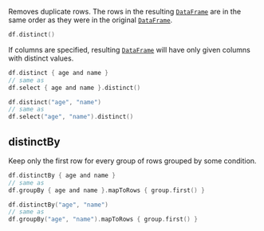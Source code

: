 [//]: # (title: distinct)

<!---IMPORT org.jetbrains.kotlinx.dataframe.samples.api.Access-->

Removes duplicate rows.
The rows in the resulting [`DataFrame`](DataFrame.md) are in the same order as they were in the original [`DataFrame`](DataFrame.md).

<!---FUN distinct-->

```kotlin
df.distinct()
```

<dataFrame src="org.jetbrains.kotlinx.dataframe.samples.api.Access.distinct.html"/>
<!---END-->

If columns are specified, resulting [`DataFrame`](DataFrame.md) will have only given columns with distinct values.

<!---FUN distinctColumns-->
<tabs>
<tab title="Properties">

```kotlin
df.distinct { age and name }
// same as
df.select { age and name }.distinct()
```

</tab>
<tab title="Strings">

```kotlin
df.distinct("age", "name")
// same as
df.select("age", "name").distinct()
```

</tab></tabs>
<dataFrame src="org.jetbrains.kotlinx.dataframe.samples.api.Access.distinctColumns.html"/>
<!---END-->

## distinctBy

Keep only the first row for every group of rows grouped by some condition.

<!---FUN distinctBy-->
<tabs>
<tab title="Properties">

```kotlin
df.distinctBy { age and name }
// same as
df.groupBy { age and name }.mapToRows { group.first() }
```

</tab>
<tab title="Strings">

```kotlin
df.distinctBy("age", "name")
// same as
df.groupBy("age", "name").mapToRows { group.first() }
```

</tab></tabs>
<dataFrame src="org.jetbrains.kotlinx.dataframe.samples.api.Access.distinctBy.html"/>
<!---END-->
